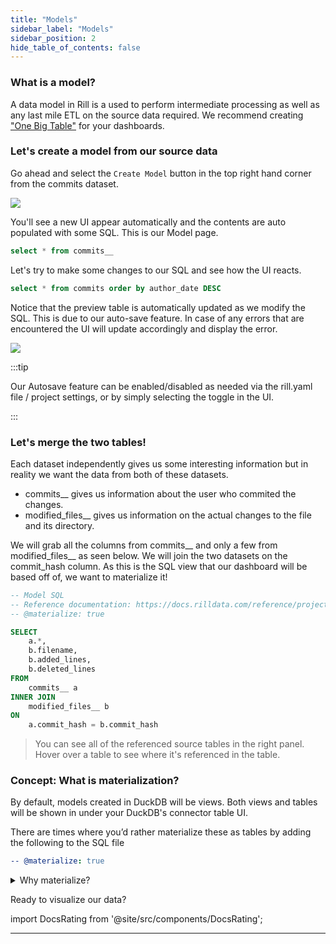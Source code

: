 ```yaml
---
title: "Models"
sidebar_label: "Models"
sidebar_position: 2
hide_table_of_contents: false
---
```


### What is a model?
A data model in Rill is a used to perform intermediate processing as well as any last mile ETL on the source data required. We recommend creating <a href="https://docs.rilldata.com/build/models/#one-big-table-and-dashboarding" target="_blank">"One Big Table"</a> for your dashboards.

### Let's create a model from our source data

Go ahead and select the `Create Model` button in the top right hand corner from the commits dataset.

<img src = '/img/tutorials/102/Add-Model.gif' class='rounded-gif' />
<br />

You'll see a new UI appear automatically and the contents are auto populated with some SQL. This is our Model page.

```SQL
select * from commits__
```

Let's try to make some changes to our SQL and see how the UI reacts.

```SQL
select * from commits order by author_date DESC
```
Notice that the preview table is automatically updated as we modify the SQL. This is due to our auto-save feature. In case of any errors that are encountered the UI will update accordingly and display the error.


<img src = '/img/tutorials/102/Model-SQL.gif' class='rounded-gif' />
<br />



:::tip
 
 Our Autosave feature can be enabled/disabled as needed via the rill.yaml file / project settings, or by simply selecting the toggle in the UI.

:::


### Let's merge the two tables!

Each dataset independently gives us some interesting information but in reality we want the data from both of these datasets.
- commits__ gives us information about the user who commited the changes.
- modified_files__ gives us information on the actual changes to the file and its directory.

We will grab all the columns from commits__ and only a few from modified_files__ as seen below. We will join the two datasets on the commit_hash column. As this is the SQL view that our dashboard will be based off of, we want to materialize it!

```SQL
-- Model SQL
-- Reference documentation: https://docs.rilldata.com/reference/project-files/models
-- @materialize: true

SELECT
    a.*,
    b.filename,
    b.added_lines,
    b.deleted_lines
FROM
    commits__ a
INNER JOIN
    modified_files__ b
ON
    a.commit_hash = b.commit_hash
```
> You can see all of the referenced source tables in the right panel. Hover over a table to see where it's referenced in the table.

### Concept: What is materialization?

By default, models created in DuckDB will be views. Both views and tables will be shown in under your DuckDB's connector table UI.


There are times where you’d rather materialize these as tables by adding the following to the SQL file

```yaml
-- @materialize: true
```
<details>
  <summary>Why materialize?</summary>
  
   You may experience some improved performance materializing SQL views for intermediate models in the case of complex SQL or large data.

    We generally recommend materializing finals models that power dashboards.

    However, you might experience some degradation of modeling experience [auto-save feature] for some specific situations including cross joins.

</details>


Ready to visualize our data?


import DocsRating from '@site/src/components/DocsRating';


---
<DocsRating />